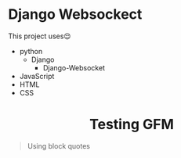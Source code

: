 # Django Websockect
This project uses😌

* python
    * Django
        * Django-Websocket
* JavaScript
* HTML
* CSS

<h1 align = "center" >Testing GFM</h1>

> Using block quotes  

<script>
alert('hii')
</script>

